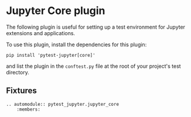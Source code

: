 # Jupyter Core plugin

The following plugin is useful for setting up a test environment for Jupyter extensions and applications.

To use this plugin, install the dependencies for this plugin:
```
pip install 'pytest-jupyter[core]'
```
and list the plugin in the `conftest.py` file at the root of your project's test directory.

## Fixtures

```{eval-rst}
.. automodule:: pytest_jupyter.jupyter_core
    :members:
```
